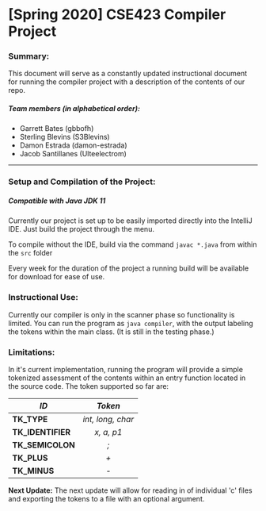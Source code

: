 # [Spring 2020] CSE423 Compiler Project
### Summary:
This document will serve as a constantly updated instructional document for running the compiler project with a description of the contents of our repo.
##### Team members (in alphabetical order):
* Garrett Bates (gbbofh)
* Sterling Blevins (S3Blevins)
* Damon Estrada (damon-estrada)
* Jacob Santillanes (Ulteelectrom)

---
### Setup and Compilation of the Project:
##### Compatible with Java JDK 11
Currently our project is set up to be easily imported directly into the IntelliJ IDE. Just build the project through the menu.

To compile without the IDE, build via the command `javac *.java` from within the `src` folder

Every week for the duration of the project a running build will be available for download for ease of use.

### Instructional Use:

Currently our compiler is only in the scanner phase so functionality is limited. You can run the program as `java compiler`, with the output labeling the tokens within the main class. (It is still in the testing phase.)

### Limitations:

In it's current implementation, running the program will provide a simple tokenized assessment of the contents within an entry function located in the source code. The token supported so far are:

*ID*  | *Token*
--- | :---:
**TK_TYPE** | *int, long, char*
**TK_IDENTIFIER** | *x, a, p1*
**TK_SEMICOLON** | *;*
**TK_PLUS** | *+*
**TK_MINUS** | *-*

**Next Update:**
The next update will allow for reading in of individual 'c' files and exporting the tokens to a file with an optional argument.
